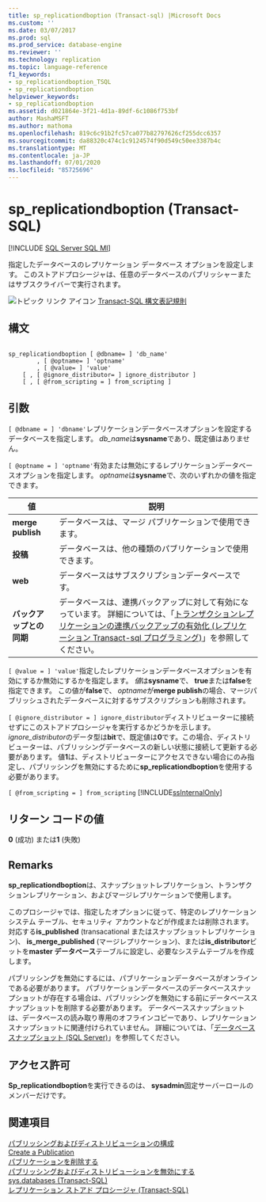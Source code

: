 ```yaml
---
title: sp_replicationdboption (Transact-sql) |Microsoft Docs
ms.custom: ''
ms.date: 03/07/2017
ms.prod: sql
ms.prod_service: database-engine
ms.reviewer: ''
ms.technology: replication
ms.topic: language-reference
f1_keywords:
- sp_replicationdboption_TSQL
- sp_replicationdboption
helpviewer_keywords:
- sp_replicationdboption
ms.assetid: d021864e-3f21-4d1a-89df-6c1086f753bf
author: MashaMSFT
ms.author: mathoma
ms.openlocfilehash: 819c6c91b2fc57ca077b82797626cf255dcc6357
ms.sourcegitcommit: da88320c474c1c9124574f90d549c50ee3387b4c
ms.translationtype: MT
ms.contentlocale: ja-JP
ms.lasthandoff: 07/01/2020
ms.locfileid: "85725696"
---
```

# <a name="sp_replicationdboption-transact-sql"></a>sp_replicationdboption (Transact-SQL)
[!INCLUDE [SQL Server SQL MI](../../includes/applies-to-version/sql-asdbmi.md)]

  指定したデータベースのレプリケーション データベース オプションを設定します。 このストアドプロシージャは、任意のデータベースのパブリッシャーまたはサブスクライバーで実行されます。  
  
 ![トピック リンク アイコン](../../database-engine/configure-windows/media/topic-link.gif "トピック リンク アイコン") [Transact-SQL 構文表記規則](../../t-sql/language-elements/transact-sql-syntax-conventions-transact-sql.md)  
  
## <a name="syntax"></a>構文  
  
```  
  
sp_replicationdboption [ @dbname= ] 'db_name'   
        , [ @optname= ] 'optname'   
        , [ @value= ] 'value'   
    [ , [ @ignore_distributor= ] ignore_distributor ]  
    [ , [ @from_scripting = ] from_scripting ]  
```  
  
## <a name="arguments"></a>引数  
`[ @dbname = ] 'dbname'`レプリケーションデータベースオプションを設定するデータベースを指定します。 *db_name*は**sysname**であり、既定値はありません。  
  
`[ @optname = ] 'optname'`有効または無効にするレプリケーションデータベースオプションを指定します。 *optname*は**sysname**で、次のいずれかの値を指定できます。  
  
|値|説明|  
|-----------|-----------------|  
|**merge publish**|データベースは、マージ パブリケーションで使用できます。|  
|**投稿**|データベースは、他の種類のパブリケーションで使用できます。|  
|**web**|データベースはサブスクリプションデータベースです。|  
|**バックアップとの同期**|データベースは、連携バックアップに対して有効になっています。 詳細については、「[トランザクションレプリケーションの連携バックアップの有効化 &#40;レプリケーション Transact-sql プログラミング&#41;](../../relational-databases/replication/administration/enable-coordinated-backups-for-transactional-replication.md)」を参照してください。|  
  
`[ @value = ] 'value'`指定したレプリケーションデータベースオプションを有効にするか無効にするかを指定します。 *値*は**sysname**で、 **true**または**false**を指定できます。 この値が**false**で、 *optname*が**merge publish**の場合、マージパブリッシュされたデータベースに対するサブスクリプションも削除されます。  
  
`[ @ignore_distributor = ] ignore_distributor`ディストリビューターに接続せずにこのストアドプロシージャを実行するかどうかを示します。 *ignore_distributor*のデータ型は**bit**で、既定値は**0**です。この場合、ディストリビューターは、パブリッシングデータベースの新しい状態に接続して更新する必要があります。 値**1**は、ディストリビューターにアクセスできない場合にのみ指定し、パブリッシングを無効にするために**sp_replicationdboption**を使用する必要があります。  
  
`[ @from_scripting = ] from_scripting` [!INCLUDE[ssInternalOnly](../../includes/ssinternalonly-md.md)]  
  
## <a name="return-code-values"></a>リターン コードの値  
 **0** (成功) または**1** (失敗)  
  
## <a name="remarks"></a>Remarks  
 **sp_replicationdboption**は、スナップショットレプリケーション、トランザクションレプリケーション、およびマージレプリケーションで使用します。  
  
 このプロシージャでは、指定したオプションに従って、特定のレプリケーション システム テーブル、セキュリティ アカウントなどが作成または削除されます。 対応する**is_published** (transacational またはスナップショットレプリケーション)、 **is_merge_published** (マージレプリケーション)、または**is_distributor**ビットを**master データベース**テーブルに設定し、必要なシステムテーブルを作成します。  
  
 パブリッシングを無効にするには、パブリケーションデータベースがオンラインである必要があります。 パブリケーションデータベースのデータベーススナップショットが存在する場合は、パブリッシングを無効にする前にデータベーススナップショットを削除する必要があります。 データベーススナップショットは、データベースの読み取り専用のオフラインコピーであり、レプリケーションスナップショットに関連付けられていません。 詳細については、「[データベース スナップショット &#40;SQL Server&#41;](../../relational-databases/databases/database-snapshots-sql-server.md)」を参照してください。  
  
## <a name="permissions"></a>アクセス許可  
 **Sp_replicationdboption**を実行できるのは、 **sysadmin**固定サーバーロールのメンバーだけです。  
  
## <a name="see-also"></a>関連項目  
 [パブリッシングおよびディストリビューションの構成](../../relational-databases/replication/configure-publishing-and-distribution.md)   
 [Create a Publication](../../relational-databases/replication/publish/create-a-publication.md)   
 [パブリケーションを削除する](../../relational-databases/replication/publish/delete-a-publication.md)   
 [パブリッシングおよびディストリビューションを無効にする](../../relational-databases/replication/disable-publishing-and-distribution.md)   
 [sys.databases &#40;Transact-SQL&#41;](../../relational-databases/system-catalog-views/sys-databases-transact-sql.md)   
 [レプリケーション ストアド プロシージャ &#40;Transact-SQL&#41;](../../relational-databases/system-stored-procedures/replication-stored-procedures-transact-sql.md)  
  
  
